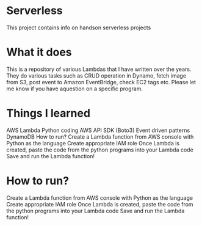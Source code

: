 # Serverless
This project contains info on handson serverless projects

# What it does
This is a repository of various Lambdas that I have written over the years. They do various tasks such as CRUD operation in Dynamo, fetch image from S3, post event to Amazon EventBridge, check EC2 tags etc. Please let me know if you have aquestion on a specific program.

# Things I learned
AWS Lambda
Python coding
AWS API SDK (Boto3)
Event driven patterns
DynamoDB
How to run?
Create a Lambda function from AWS console with Python as the language
Create appropriate IAM role
Once Lambda is created, paste the code from the python programs into your Lambda code
Save and run the Lambda function!
# How to run?
Create a Lambda function from AWS console with Python as the language
Create appropriate IAM role
Once Lambda is created, paste the code from the python programs into your Lambda code
Save and run the Lambda function!




